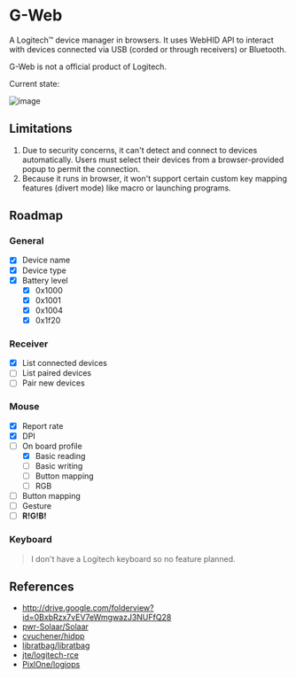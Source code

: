 # G-Web 

A Logitech™ device manager in browsers. It uses WebHID API to interact with devices connected via USB (corded or through receivers) or Bluetooth.

G-Web is not a official product of Logitech.

Current state:

![image](doc/screenshot.png)

## Limitations

1. Due to security concerns, it can't detect and connect to devices automatically. Users must select their devices from a browser-provided popup to permit the connection.
2. Because it runs in browser, it won't support certain custom key mapping features (divert mode) like macro or launching programs.

## Roadmap

### General

- [x] Device name
- [x] Device type
- [x] Battery level
  - [x] 0x1000
  - [x] 0x1001
  - [x] 0x1004
  - [x] 0x1f20

### Receiver

- [x] List connected devices
- [ ] List paired devices
- [ ] Pair new devices

### Mouse

- [x] Report rate
- [x] DPI
- [ ] On board profile
  - [x] Basic reading
  - [ ] Basic writing
  - [ ] Button mapping
  - [ ] RGB
- [ ] Button mapping
- [ ] Gesture
- [ ] **R!G!B!**

### Keyboard

> I don't have a Logitech keyboard so no feature planned.

## References

* http://drive.google.com/folderview?id=0BxbRzx7vEV7eWmgwazJ3NUFfQ28
* [pwr-Solaar/Solaar](https://github.com/pwr-Solaar/Solaar)
* [cvuchener/hidpp](https://github.com/cvuchener/hidpp)
* [libratbag/libratbag](https://github.com/libratbag/libratbag)
* [jte/logitech-rce](https://github.com/jte/logitech-rce)
* [PixlOne/logiops](https://github.com/PixlOne/logiops)

